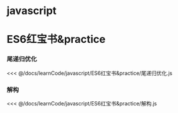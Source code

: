# javascript

# ES6红宝书&practice

### 尾递归优化
<<< @/docs/learnCode/javascript/ES6红宝书&practice/尾递归优化.js

### 解构
<<< @/docs/learnCode/javascript/ES6红宝书&practice/解构.js

<!-- <<< @/docs/learnCode/javascript/ES6红宝书&practice/
<<< @/docs/learnCode/javascript/ES6红宝书&practice/
<<< @/docs/learnCode/javascript/ES6红宝书&practice/ -->
